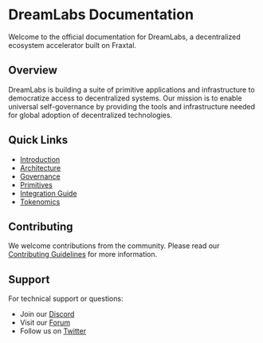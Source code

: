 # DreamLabs Documentation

Welcome to the official documentation for DreamLabs, a decentralized ecosystem accelerator built on Fraxtal.

## Overview

DreamLabs is building a suite of primitive applications and infrastructure to democratize access to decentralized systems. Our mission is to enable universal self-governance by providing the tools and infrastructure needed for global adoption of decentralized technologies.

## Quick Links

- [Introduction](./introduction/overview.md)
- [Architecture](./architecture/overview.md)
- [Governance](./governance/overview.md)
- [Primitives](./primitives/overview.md)
- [Integration Guide](./integration/overview.md)
- [Tokenomics](./tokenomics/overview.md)

## Contributing

We welcome contributions from the community. Please read our [Contributing Guidelines](./contributing.md) for more information.

## Support

For technical support or questions:
- Join our [Discord](https://discord.gg/dreamlabs)
- Visit our [Forum](https://forum.dreamlabs.xyz)
- Follow us on [Twitter](https://twitter.com/dreamlabs)
